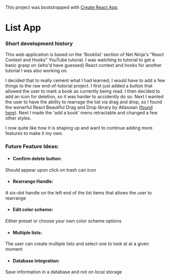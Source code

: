 This project was bootstrapped with [Create React App](https://github.com/facebook/create-react-app).

# List App

### Short development history

This web application is based on the 'Booklist' section of Net Ninja's "React Context and Hooks" YouTube tutorial. I was watching to tutorial to get a basic grasp on (who'd have guessed) React context and hooks for another tutorial I was also working on.

I decided that to really cement what I had learned, I would have to add a few things to the raw end-of-tutorial project. I first just added a button that allowed the user to mark a book as currently being read. I then decided to add an icon for deletion, so it was harder to accidently do so. Next I wanted the user to have the ability to rearrage the list via drag and drop, so I found the wonerful React Beautiful Drag and Drop library by Atlassian ([found here](https://github.com/atlassian/react-beautiful-dnd)). Next I made the 'add a book' menu retractable and changed a few other styles.

I now quite like how it is shaping up and want to continue adding more features to make it my own.

### Future Feature Ideas:

* #### Confirm delete button:
Should appear upon click on trash can icon

* #### Rearrange Handle:
A six-dot handle on the left end of the list items that allows the user to rearrange

* #### Edit color scheme:
Either preset or choose your own color scheme options

* #### Multiple lists:
The user can create multiple lists and select one to look at at a given moment

* #### Database integration:
Save information in a database and not on local storage


